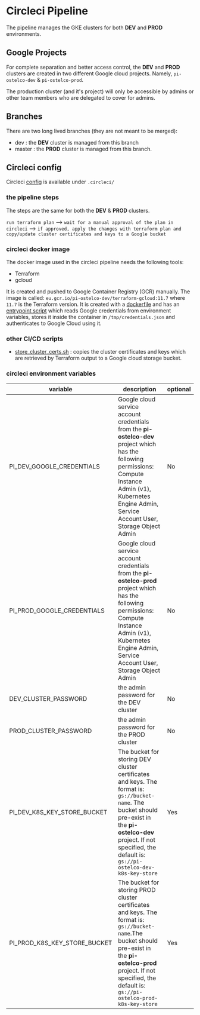 # Circleci Pipeline

The pipeline manages the GKE clusters for both **DEV** and **PROD** environments.

## Google Projects

For complete separation and better access control, the **DEV** and **PROD** clusters are created in two different Google cloud projects. Namely, `pi-ostelco-dev` & `pi-ostelco-prod`.

The production cluster (and it's project) will only be accessible by admins or other team members who are delegated to cover for admins.

## Branches

There are two long lived branches (they are not meant to be merged): 

- dev : the **DEV** cluster is managed from this branch
- master : the **PROD** cluster is managed from this branch.

## Circleci config

Circleci [config](../.circleci/config.yml) is available under `.circleci/`

### the pipeline steps

The steps are the same for both the **DEV** & **PROD** clusters. 

`run terraform plan` --> `wait for a manual approval of the plan in circleci` --> `if approved, apply the changes with terraform plan and copy/update cluster certificates and keys to a Google bucket`


### circleci docker image

The docker image used in the circleci pipeline needs the following tools:

- Terraform
- gcloud

It is created and pushed to Google Container Registry (GCR) manually. The image is called: `eu.gcr.io/pi-ostelco-dev/terraform-gcloud:11.7` where `11.7` is the Terraform version.  It is created with a [dockerfile](../.circleci/Dockerfile) and has an [entrypoint script](../.circleci/docker-entrypoint.sh) which reads Google credentials from environment variables, stores it inside the container in `/tmp/credentials.json` and authenticates to Google Cloud using it.

### other CI/CD scripts

- [store_cluster_certs.sh](../.circleci/store_cluster_certs.sh) : copies the cluster certificates and keys which are retrieved by Terraform output to a Google cloud storage bucket.

### circleci environment variables

| variable                     | description                                                                                                                                                                                                  | optional |
|------------------------------|-------------------------------------------------------------------------------------------------------------------------------------------------------------------------------------------------------------|----------|
| PI_DEV_GOOGLE_CREDENTIALS    | Google cloud service account credentials from the **pi-ostelco-dev** project which has the following permissions: Compute Instance Admin (v1), Kubernetes Engine Admin, Service Account User, Storage Object Admin  | No       |
| PI_PROD_GOOGLE_CREDENTIALS   | Google cloud service account credentials from the **pi-ostelco-prod** project which has the following permissions: Compute Instance Admin (v1), Kubernetes Engine Admin, Service Account User, Storage Object Admin | No       |
| DEV_CLUSTER_PASSWORD         | the admin password for the DEV cluster                                                                                                                                                                      | No       |
| PROD_CLUSTER_PASSWORD        | the admin password for the PROD cluster                                                                                                                                                                     | No       |
| PI_DEV_K8S_KEY_STORE_BUCKET  | The bucket for storing DEV cluster certificates and keys. The format is: `gs://bucket-name`. The bucket should pre-exist in the **pi-ostelco-dev** project. If not specified, the default is: `gs://pi-ostelco-dev-k8s-key-store`                    | Yes      |
| PI_PROD_K8S_KEY_STORE_BUCKET | The bucket for storing PROD cluster certificates and keys. The format is: `gs://bucket-name`.The bucket should pre-exist in the **pi-ostelco-prod** project. If not specified, the default is: `gs://pi-ostelco-prod-k8s-key-store`                   | Yes      |